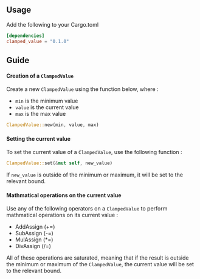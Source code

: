 ## Usage

Add the following to your Cargo.toml

```toml
[dependencies]
clamped_value = "0.1.0"
```

## Guide

#### Creation of a `ClampedValue`

Create a new `ClampedValue` using the function below, where : 
- `min` is the minimum value
- `value` is the current value
- `max` is the max value

```rust
ClampedValue::new(min, value, max)
```

#### Setting the current value

To set the current value of a `ClampedValue`, use the following function :
```rust 
ClampedValue::set(&mut self, new_value)
```

If `new_value` is outside of the minimum or maximum, it will be set to the 
relevant bound.

#### Mathmatical operations on the current value

Use any of the following operators on a `ClampedValue` to perform mathmatical 
operations on its current value : 

- AddAssign (+=)
- SubAssign (-=)
- MulAssign (*=)
- DivAssign (/=)

All of these operations are saturated, meaning that if the result is outside
the minimum or maximum of the `ClampedValue`, the current value will be set 
to the relevant bound.